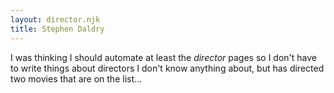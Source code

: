 ```yaml
---
layout: director.njk
title: Stephen Daldry
---
```


I was thinking I should automate at least the _director_ pages so I don't have to write things about directors I don't know anything about, but has directed two movies that are on the list...